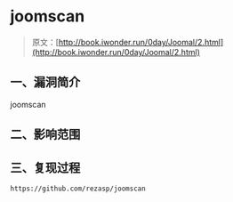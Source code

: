 # joomscan

> 原文：[http://book.iwonder.run/0day/Joomal/2.html](http://book.iwonder.run/0day/Joomal/2.html)

## 一、漏洞简介

joomscan

## 二、影响范围

## 三、复现过程

```
https://github.com/rezasp/joomscan 
```

